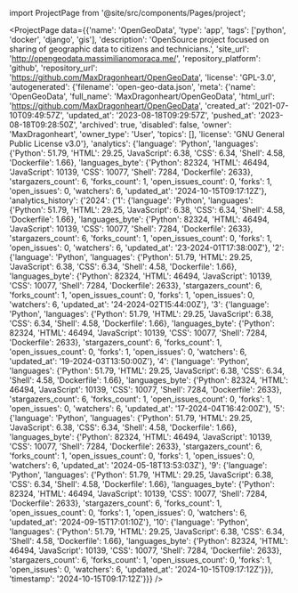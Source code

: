 
import ProjectPage from '@site/src/components/Pages/project';

<ProjectPage
    data={{'name': 'OpenGeoData', 'type': 'app', 'tags': ['python', 'docker', 'django', 'gis'], 'description': 'OpenSource project focused on sharing of geographic data to citizens and technicians.', 'site_url': 'http://opengeodata.massimilianomoraca.me/', 'repository_platform': 'github', 'repository_url': 'https://github.com/MaxDragonheart/OpenGeoData', 'license': 'GPL-3.0', 'autogenerated': {'filename': 'open-geo-data.json', 'meta': {'name': 'OpenGeoData', 'full_name': 'MaxDragonheart/OpenGeoData', 'html_url': 'https://github.com/MaxDragonheart/OpenGeoData', 'created_at': '2021-07-10T09:49:57Z', 'updated_at': '2023-08-18T09:29:57Z', 'pushed_at': '2023-08-18T09:28:50Z', 'archived': true, 'disabled': false, 'owner': 'MaxDragonheart', 'owner_type': 'User', 'topics': [], 'license': 'GNU General Public License v3.0'}, 'analytics': {'language': 'Python', 'languages': {'Python': 51.79, 'HTML': 29.25, 'JavaScript': 6.38, 'CSS': 6.34, 'Shell': 4.58, 'Dockerfile': 1.66}, 'languages_byte': {'Python': 82324, 'HTML': 46494, 'JavaScript': 10139, 'CSS': 10077, 'Shell': 7284, 'Dockerfile': 2633}, 'stargazers_count': 6, 'forks_count': 1, 'open_issues_count': 0, 'forks': 1, 'open_issues': 0, 'watchers': 6, 'updated_at': '2024-10-15T09:17:12Z'}, 'analytics_history': {'2024': {'1': {'language': 'Python', 'languages': {'Python': 51.79, 'HTML': 29.25, 'JavaScript': 6.38, 'CSS': 6.34, 'Shell': 4.58, 'Dockerfile': 1.66}, 'languages_byte': {'Python': 82324, 'HTML': 46494, 'JavaScript': 10139, 'CSS': 10077, 'Shell': 7284, 'Dockerfile': 2633}, 'stargazers_count': 6, 'forks_count': 1, 'open_issues_count': 0, 'forks': 1, 'open_issues': 0, 'watchers': 6, 'updated_at': '23-2024-01T17:38:00Z'}, '2': {'language': 'Python', 'languages': {'Python': 51.79, 'HTML': 29.25, 'JavaScript': 6.38, 'CSS': 6.34, 'Shell': 4.58, 'Dockerfile': 1.66}, 'languages_byte': {'Python': 82324, 'HTML': 46494, 'JavaScript': 10139, 'CSS': 10077, 'Shell': 7284, 'Dockerfile': 2633}, 'stargazers_count': 6, 'forks_count': 1, 'open_issues_count': 0, 'forks': 1, 'open_issues': 0, 'watchers': 6, 'updated_at': '24-2024-02T15:44:00Z'}, '3': {'language': 'Python', 'languages': {'Python': 51.79, 'HTML': 29.25, 'JavaScript': 6.38, 'CSS': 6.34, 'Shell': 4.58, 'Dockerfile': 1.66}, 'languages_byte': {'Python': 82324, 'HTML': 46494, 'JavaScript': 10139, 'CSS': 10077, 'Shell': 7284, 'Dockerfile': 2633}, 'stargazers_count': 6, 'forks_count': 1, 'open_issues_count': 0, 'forks': 1, 'open_issues': 0, 'watchers': 6, 'updated_at': '19-2024-03T13:50:00Z'}, '4': {'language': 'Python', 'languages': {'Python': 51.79, 'HTML': 29.25, 'JavaScript': 6.38, 'CSS': 6.34, 'Shell': 4.58, 'Dockerfile': 1.66}, 'languages_byte': {'Python': 82324, 'HTML': 46494, 'JavaScript': 10139, 'CSS': 10077, 'Shell': 7284, 'Dockerfile': 2633}, 'stargazers_count': 6, 'forks_count': 1, 'open_issues_count': 0, 'forks': 1, 'open_issues': 0, 'watchers': 6, 'updated_at': '17-2024-04T16:42:00Z'}, '5': {'language': 'Python', 'languages': {'Python': 51.79, 'HTML': 29.25, 'JavaScript': 6.38, 'CSS': 6.34, 'Shell': 4.58, 'Dockerfile': 1.66}, 'languages_byte': {'Python': 82324, 'HTML': 46494, 'JavaScript': 10139, 'CSS': 10077, 'Shell': 7284, 'Dockerfile': 2633}, 'stargazers_count': 6, 'forks_count': 1, 'open_issues_count': 0, 'forks': 1, 'open_issues': 0, 'watchers': 6, 'updated_at': '2024-05-18T13:53:03Z'}, '9': {'language': 'Python', 'languages': {'Python': 51.79, 'HTML': 29.25, 'JavaScript': 6.38, 'CSS': 6.34, 'Shell': 4.58, 'Dockerfile': 1.66}, 'languages_byte': {'Python': 82324, 'HTML': 46494, 'JavaScript': 10139, 'CSS': 10077, 'Shell': 7284, 'Dockerfile': 2633}, 'stargazers_count': 6, 'forks_count': 1, 'open_issues_count': 0, 'forks': 1, 'open_issues': 0, 'watchers': 6, 'updated_at': '2024-09-15T17:01:10Z'}, '10': {'language': 'Python', 'languages': {'Python': 51.79, 'HTML': 29.25, 'JavaScript': 6.38, 'CSS': 6.34, 'Shell': 4.58, 'Dockerfile': 1.66}, 'languages_byte': {'Python': 82324, 'HTML': 46494, 'JavaScript': 10139, 'CSS': 10077, 'Shell': 7284, 'Dockerfile': 2633}, 'stargazers_count': 6, 'forks_count': 1, 'open_issues_count': 0, 'forks': 1, 'open_issues': 0, 'watchers': 6, 'updated_at': '2024-10-15T09:17:12Z'}}}, 'timestamp': '2024-10-15T09:17:12Z'}}}
/>
